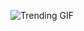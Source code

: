 ![Trending GIF](https://media4.giphy.com/media/v1.Y2lkPThiYjIxNzcyanN0bnU1eDF5ZGVvZGhhazF3d2lqdnRyNnJ2bnZxdnpkZ3ZsMm96aCZlcD12MV9naWZzX3NlYXJjaCZjdD1n/MT5UUV1d4CXE2A37Dg/giphy.gif)
